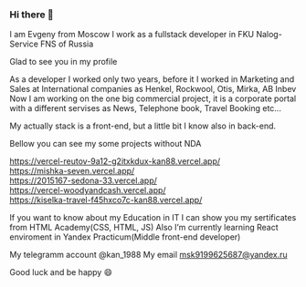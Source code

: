 ### Hi there 👋
I am Evgeny from Moscow
I work as a fullstack developer in FKU Nalog-Service FNS of Russia

Glad to see you in my profile

As a developer I worked only two years, before it I worked in Marketing and Sales at International companies as Henkel, Rockwool, Otis, Mirka, AB Inbev
Now I am working on the one big commercial project, it is a corporate portal with a different servises as News, Telephone book, Travel Booking etc...

My actually stack is a front-end, but a little bit I know also in back-end. 

Bellow you can see my some projects without NDA

https://vercel-reutov-9a12-g2itxkdux-kan88.vercel.app/ <br>
https://mishka-seven.vercel.app/ <br>
https://2015167-sedona-33.vercel.app/ <br>
https://vercel-woodyandcash.vercel.app/ <br>
https://kiselka-travel-f45hxco7c-kan88.vercel.app/ <br>

If you want to know about my Education in IT I can show you my sertificates from HTML Academy(CSS, HTML, JS)
Also I’m currently learning React enviroment in Yandex Practicum(Middle front-end developer)

My telegramm account @kan_1988
My email msk9199625687@yandex.ru

Good luck and be happy 😄


<!--
**kan88/kan88** is a ✨ _special_ ✨ repository because its `README.md` (this file) appears on your GitHub profile.

Here are some ideas to get you started:

- 🔭 I’m currently working on ...
- 🌱 I’m currently learning ...
- 👯 I’m looking to collaborate on ...
- 🤔 I’m looking for help with ...
- 💬 Ask me about ...
- 📫 How to reach me: ...
- 😄 Pronouns: ...
- ⚡ Fun fact: ...
-->
